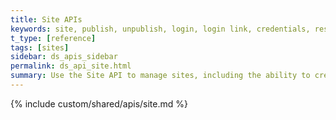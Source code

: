 ```yaml
---
title: Site APIs
keywords: site, publish, unpublish, login, login link, credentials, restore, disable
t_type: [reference]
tags: [sites]
sidebar: ds_apis_sidebar
permalink: ds_api_site.html
summary: Use the Site API to manage sites, including the ability to create, update, publish, disable, restore, and delete sites and to generate login links and set publish credentials.
---
```

{% include custom/shared/apis/site.md %}
